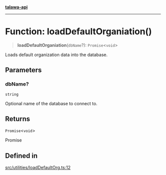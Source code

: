 [**talawa-api**](../../../README.md)

***

# Function: loadDefaultOrganiation()

> **loadDefaultOrganiation**(`dbName`?): `Promise`\<`void`\>

Loads default organization data into the database.

## Parameters

### dbName?

`string`

Optional name of the database to connect to.

## Returns

`Promise`\<`void`\>

Promise<void>

## Defined in

[src/utilities/loadDefaultOrg.ts:12](https://github.com/Suyash878/talawa-api/blob/b5a9d8b4a1ea678a3d6f5b710b3721f91a3052fc/src/utilities/loadDefaultOrg.ts#L12)
